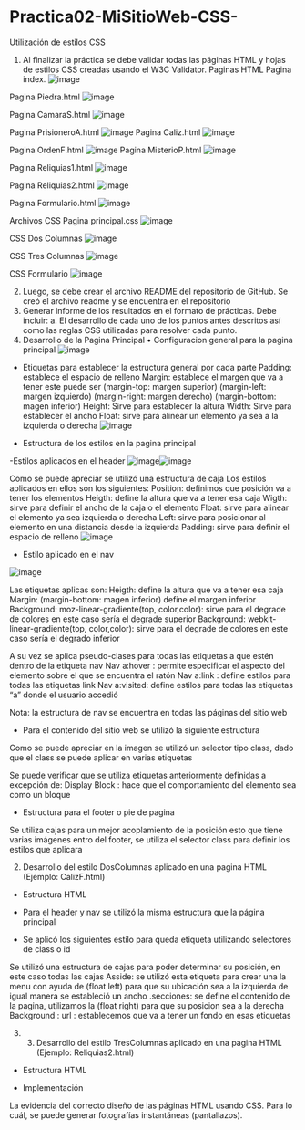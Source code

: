 ﻿# Practica02-MiSitioWeb-CSS-
Utilización de estilos CSS

1. Al finalizar la práctica se debe validar todas las páginas HTML y hojas de estilos CSS creadas usando el W3C Validator. 
Paginas HTML
Pagina index.
![image](https://user-images.githubusercontent.com/52221275/80232388-6df0f100-861a-11ea-8a40-9d37862f8ce0.png)

Pagina Piedra.html
![image](https://user-images.githubusercontent.com/52221275/80232440-87923880-861a-11ea-8070-9ad6607bc76b.png)

Pagina CamaraS.html
![image](https://user-images.githubusercontent.com/52221275/80232496-9f69bc80-861a-11ea-98a8-042c4da7a152.png)

Pagina PrisioneroA.html
![image](https://user-images.githubusercontent.com/52221275/80232554-b6101380-861a-11ea-8f8b-c5952bd37665.png)
Pagina Caliz.html
![image](https://user-images.githubusercontent.com/52221275/80232554-b6101380-861a-11ea-8f8b-c5952bd37665.png)

Pagina OrdenF.html
![image](https://user-images.githubusercontent.com/52221275/80238982-feccca00-8624-11ea-8411-8e5ccd8e10eb.png) 
Pagina MisterioP.html
![image](https://user-images.githubusercontent.com/52221275/80239012-11470380-8625-11ea-91d1-d6ebb58b9591.png )

Pagina Reliquias1.html
![image](https://user-images.githubusercontent.com/52221275/80239079-33408600-8625-11ea-8cb0-8a9f33e6b256.png)

Pagina Reliquias2.html
![image](https://user-images.githubusercontent.com/52221275/80239135-4a7f7380-8625-11ea-9342-8858e49df939.png)


Pagina Formulario.html
![image](https://user-images.githubusercontent.com/52221275/80239165-579c6280-8625-11ea-9f45-e74c4f4e3312.png)

Archivos CSS
Pagina principal.css
![image](https://user-images.githubusercontent.com/52221275/80239613-25d7cb80-8626-11ea-979c-dfb06628d66f.png)

CSS Dos Columnas
![image](https://user-images.githubusercontent.com/52221275/80239698-4d2e9880-8626-11ea-8cab-316792167900.png)

CSS Tres Columnas 
![image](https://user-images.githubusercontent.com/52221275/80239772-65061c80-8626-11ea-94c5-f02ea11e84e0.png)

CSS Formulario
![image](https://user-images.githubusercontent.com/52221275/80239837-7fd89100-8626-11ea-9c61-b7ad09ad3c5e.png)

2. Luego, se debe crear el archivo README del repositorio de GitHub. 
Se creó el archivo readme y se encuentra en el repositorio
3. Generar informe de los resultados en el formato de prácticas. Debe incluir:
a. El desarrollo de cada uno de los puntos antes descritos así como las reglas CSS utilizadas para resolver cada punto.
1. Desarrollo de la Pagina Principal
• Configuracion general para la pagina principal
![image](https://user-images.githubusercontent.com/52221275/80240194-12793000-8627-11ea-8b49-c639b5cc23fd.png)

- Etiquetas para establecer la estructura general por cada parte
Padding: establece el espacio de relleno 
Margin: establece el margen que va a tener este puede ser (margin-top: margen superior) (margin-left: margen izquierdo) (margin-right: margen derecho) (margin-bottom: magen inferior)
Height: Sirve para establecer la altura
Width: Sirve para establecer el ancho 
Float: sirve para alinear un elemento ya sea a la izquierda o derecha
![image](https://user-images.githubusercontent.com/52221275/80240273-2d4ba480-8627-11ea-8507-5dcada3286c5.png)

- Estructura de los estilos en la pagina principal
 

-Estilos aplicados en el header
![image](https://user-images.githubusercontent.com/52221275/80240278-30df2b80-8627-11ea-8d79-a545be8b51be.png)![image](https://user-images.githubusercontent.com/52221275/80240445-756ac700-8627-11ea-89c0-5b8c93da8b60.png)

Como se puede apreciar se utilizó una estructura de caja 
Los estilos aplicados en ellos son los siguientes:
Position: definimos que posición va a tener los elementos
Heigth: define la altura que va a tener esa caja
Wigth: sirve para definir el ancho de la caja o el elemento
Float: sirve para alinear el elemento ya sea izquierda o derecha
Left: sirve para posicionar al elemento en una distancia desde la izquierda
Padding: sirve para definir el espacio de relleno
![image](https://user-images.githubusercontent.com/52221275/80240455-7865b780-8627-11ea-993a-cd6a8dca197f.png)

- Estilo aplicado en el nav

 ![image](https://user-images.githubusercontent.com/52221275/80240513-8f0c0e80-8627-11ea-9df2-20011a817ea5.png)



Las etiquetas aplicas son:
Heigth: define la altura que va a tener esa caja
Margin: (margin-bottom: magen inferior) define el margen inferior 
Background: moz-linear-gradiente(top, color,color): sirve para el degrade de colores en este caso sería el degrade superior
Background: webkit-linear-gradiente(top, color,color): sirve para el degrade de colores en este caso sería el degrado inferior 





A su vez se aplica pseudo-clases para todas las etiquetas a que estén dentro de la etiqueta nav
Nav a:hover :  permite especificar el aspecto del elemento sobre el que se encuentra el ratón 
Nav a:link : define estilos para todas las etiquetas link
Nav a:visited: define estilos para todas las etiquetas “a” donde el usuario accedió

Nota: la estructura de nav se encuentra en todas las páginas del sitio web

- Para el contenido del sitio web se utilizó la siguiente estructura
















Como se puede apreciar en la imagen se utilizó un selector tipo class, dado que el class se puede aplicar en varias etiquetas 


Se puede verificar que se utiliza etiquetas anteriormente definidas a excepción de:
Display Block : hace que el comportamiento del elemento sea como un bloque 

- Estructura para el footer o pie de pagina














Se utiliza cajas para un mejor acoplamiento de la posición esto que tiene varias imágenes entro del footer, se utiliza el selector class para definir los estilos que aplicara





















2. Desarrollo del estilo DosColumnas aplicado en una pagina HTML (Ejemplo: CalizF.html)
- Estructura HTML
































- Para el header y nav  se utilizó la misma estructura que la página principal 
- Se aplicó los siguientes estilo para queda etiqueta utilizando selectores de class o id

































Se utilizó una estructura de cajas para poder determinar su posición, en este caso todas las cajas 
Asside: se utilizó esta etiqueta para crear una la menu con ayuda de (float left) para que su ubicación sea a la izquierda de igual manera se estableció un ancho
.secciones: se define el contenido de la pagina, utilizamos la (float right) para que su posicion sea a la derecha 
Background : url : establecemos que va a tener un fondo en esas etiquetas 

3. 3. Desarrollo del estilo TresColumnas aplicado en una pagina HTML (Ejemplo: Reliquias2.html)
- Estructura HTML

































- Implementación 








La evidencia del correcto diseño de las páginas HTML usando CSS. Para lo cuál, se puede generar fotografías instantáneas (pantallazos). 
 



